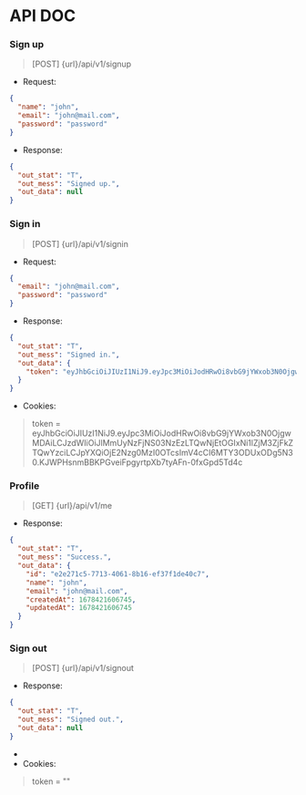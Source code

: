 # API DOC

### Sign up
> [POST] {url}/api/v1/signup

- Request:
```json
{
  "name": "john",
  "email": "john@mail.com",
  "password": "password"
}
```

- Response:
```json
{
  "out_stat": "T",
  "out_mess": "Signed up.",
  "out_data": null
}
```


### Sign in
> [POST] {url}/api/v1/signin

- Request:
```json
{
  "email": "john@mail.com",
  "password": "password"
}
```

- Response:
```json
{
  "out_stat": "T",
  "out_mess": "Signed in.",
  "out_data": {
    "token": "eyJhbGciOiJIUzI1NiJ9.eyJpc3MiOiJodHRwOi8vbG9jYWxob3N0OjgwMDAiLCJzdWIiOiJlMmUyNzFjNS03NzEzLTQwNjEtOGIxNi1lZjM3ZjFkZTQwYzciLCJpYXQiOjE2Nzg0MzI0OTcsImV4cCI6MTY3ODUxODg5N30.KJWPHsnmBBKPGveiFpgyrtpXb7tyAFn-0fxGpd5Td4c"
  }
}
```

- Cookies:
> token = eyJhbGciOiJIUzI1NiJ9.eyJpc3MiOiJodHRwOi8vbG9jYWxob3N0OjgwMDAiLCJzdWIiOiJlMmUyNzFjNS03NzEzLTQwNjEtOGIxNi1lZjM3ZjFkZTQwYzciLCJpYXQiOjE2Nzg0MzI0OTcsImV4cCI6MTY3ODUxODg5N30.KJWPHsnmBBKPGveiFpgyrtpXb7tyAFn-0fxGpd5Td4c

### Profile
> [GET] {url}/api/v1/me

- Response:
```json
{
  "out_stat": "T",
  "out_mess": "Success.",
  "out_data": {
    "id": "e2e271c5-7713-4061-8b16-ef37f1de40c7",
    "name": "john",
    "email": "john@mail.com",
    "createdAt": 1678421606745,
    "updatedAt": 1678421606745
  }
}
```

### Sign out
> [POST] {url}/api/v1/signout


- Response:
```json
{
  "out_stat": "T",
  "out_mess": "Signed out.",
  "out_data": null
}
```
- 
- Cookies:
> token = ""
